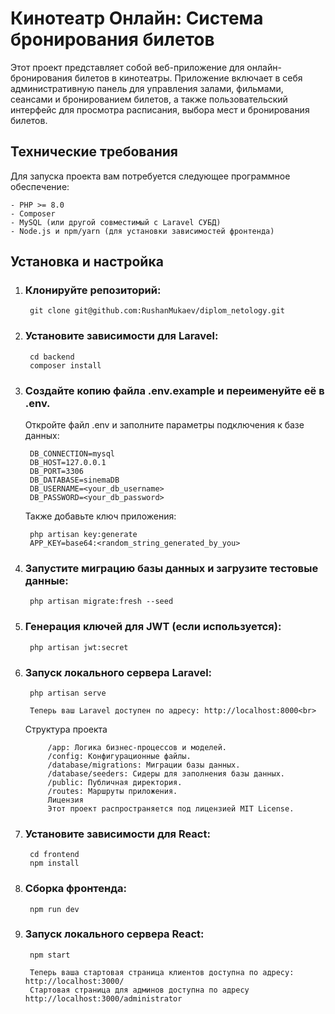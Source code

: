 # Кинотеатр Онлайн: Система бронирования билетов
Этот проект представляет собой веб-приложение для онлайн-бронирования билетов в кинотеатры. Приложение включает в себя административную панель для управления залами, фильмами, сеансами и бронированием билетов, а также пользовательский интерфейс для просмотра расписания, выбора мест и бронирования билетов.

## Технические требования
Для запуска проекта вам потребуется следующее программное обеспечение:

    - PHP >= 8.0
    - Composer
    - MySQL (или другой совместимый с Laravel СУБД)
    - Node.js и npm/yarn (для установки зависимостей фронтенда)

## Установка и настройка
1. ### Клонируйте репозиторий:

        git clone git@github.com:RushanMukaev/diplom_netology.git

2. ### Установите зависимости для Laravel:<br>
        cd backend
        composer install

3. ### Создайте копию файла .env.example и переименуйте её в .env.<br>
    Откройте файл .env и заполните параметры подключения к базе данных:<br>

        DB_CONNECTION=mysql
        DB_HOST=127.0.0.1
        DB_PORT=3306
        DB_DATABASE=sinemaDB
        DB_USERNAME=<your_db_username>
        DB_PASSWORD=<your_db_password>
    Также добавьте ключ приложения:
        
        php artisan key:generate
        APP_KEY=base64:<random_string_generated_by_you>

4. ### Запустите миграцию базы данных и загрузите тестовые данные:<br>

        php artisan migrate:fresh --seed

5. ### Генерация ключей для JWT (если используется):

        php artisan jwt:secret

6. ### Запуск локального сервера Laravel:<br>

        php artisan serve

        Теперь ваш Laravel доступен по адресу: http://localhost:8000<br>

    Структура проекта<br>

            /app: Логика бизнес-процессов и моделей.
            /config: Конфигурационные файлы.
            /database/migrations: Миграции базы данных.
            /database/seeders: Сидеры для заполнения базы данных.
            /public: Публичная директория.
            /routes: Маршруты приложения.
            Лицензия
            Этот проект распространяется под лицензией MIT License.

7. ### Установите зависимости для React:<br>
        cd frontend    
        npm install

8. ### Сборка фронтенда:

        npm run dev

9. ### Запуск локального сервера React:<br>

        npm start

        Теперь ваша стартовая страница клиентов доступна по адресу: http://localhost:3000/
        Стартовая страница для админов доступна по адресу http://localhost:3000/administrator
        
